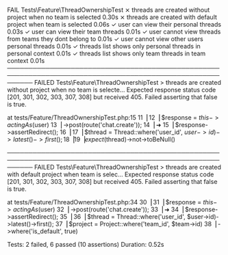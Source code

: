    FAIL  Tests\Feature\ThreadOwnershipTest
  ⨯ threads are created without project when no team is selected                                       0.30s
  ⨯ threads are created with default project when team is selected                                     0.06s
  ✓ user can view their personal threads                                                               0.03s
  ✓ user can view their team threads                                                                   0.01s
  ✓ user cannot view threads from teams they dont belong to                                            0.01s
  ✓ user cannot view other users personal threads                                                      0.01s
  ✓ threads list shows only personal threads in personal context                                       0.01s
  ✓ threads list shows only team threads in team context                                               0.01s
  ──────────────────────────────────────────────────────────────────────────────────────────────────────────
   FAILED  Tests\Feature\ThreadOwnershipTest > threads are created without project when no team is selecte…
  Expected response status code [201, 301, 302, 303, 307, 308] but received 405.
Failed asserting that false is true.

  at tests/Feature/ThreadOwnershipTest.php:15
     11▕
     12▕     $response = $this->actingAs($user)
     13▕         ->post(route('chat.create'));
     14▕
  ➜  15▕     $response->assertRedirect();
     16▕
     17▕     $thread = Thread::where('user_id', $user->id)->latest()->first();
     18▕
     19▕     expect($thread)->not->toBeNull()

  ──────────────────────────────────────────────────────────────────────────────────────────────────────────
   FAILED  Tests\Feature\ThreadOwnershipTest > threads are created with default project when team is selec…
  Expected response status code [201, 301, 302, 303, 307, 308] but received 405.
Failed asserting that false is true.

  at tests/Feature/ThreadOwnershipTest.php:34
     30▕
     31▕     $response = $this->actingAs($user)
     32▕         ->post(route('chat.create'));
     33▕
  ➜  34▕     $response->assertRedirect();
     35▕
     36▕     $thread = Thread::where('user_id', $user->id)->latest()->first();
     37▕     $project = Project::where('team_id', $team->id)
     38▕         ->where('is_default', true)


  Tests:    2 failed, 6 passed (10 assertions)
  Duration: 0.52s
